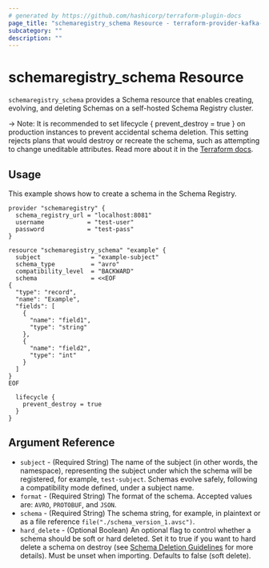 ```yaml
---
# generated by https://github.com/hashicorp/terraform-plugin-docs
page_title: "schemaregistry_schema Resource - terraform-provider-kafka-schema-registry"
subcategory: ""
description: ""
---
```

# schemaregistry_schema Resource

`schemaregistry_schema` provides a Schema resource that enables creating, evolving, and deleting Schemas on a self-hosted Schema Registry cluster.

-> Note: It is recommended to set lifecycle { prevent_destroy = true } on production instances to prevent accidental schema deletion. This setting rejects plans that would destroy or recreate the schema, such as attempting to change uneditable attributes. Read more about it in the [Terraform docs](https://www.terraform.io/language/meta-arguments/lifecycle#prevent_destroy).

## Usage

This example shows how to create a schema in the Schema Registry.

```hcl
provider "schemaregistry" {
  schema_registry_url = "localhost:8081"
  username            = "test-user"
  password            = "test-pass"
}

resource "schemaregistry_schema" "example" {
  subject              = "example-subject"
  schema_type          = "avro"
  compatibility_level  = "BACKWARD"
  schema               = <<EOF
{
  "type": "record",
  "name": "Example",
  "fields": [
    {
      "name": "field1",
      "type": "string"
    },
    {
      "name": "field2",
      "type": "int"
    }
  ]
}
EOF

  lifecycle {
    prevent_destroy = true
  }
}
```

## Argument Reference

- `subject` - (Required String) The name of the subject (in other words, the namespace), representing the subject under which the schema will be registered, for example, `test-subject`. Schemas evolve safely, following a compatibility mode defined, under a subject name.
- `format` - (Required String) The format of the schema. Accepted values are: `AVRO`, `PROTOBUF`, and `JSON`.
- `schema` - (Required String) The schema string, for example, in plaintext or as a file reference `file("./schema_version_1.avsc")`.
- `hard_delete` - (Optional Boolean) An optional flag to control whether a schema should be soft or hard deleted. Set it to true if you want to hard delete a schema on destroy (see [Schema Deletion Guidelines](https://docs.confluent.io/platform/current/schema-registry/schema-deletion-guidelines.html#schema-deletion-guidelines) for more details). Must be unset when importing. Defaults to false (soft delete).
